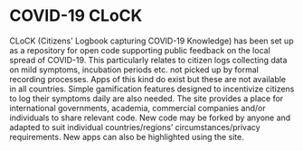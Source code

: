 # COVID-19 CLoCK 

CLoCK (Citizens' Logbook capturing COVID-19 Knowledge) has been set up as a repository for open code supporting public feedback on the local spread of COVID-19. This particularly relates to citizen logs collecting data on mild symptoms, incubation periods etc. not picked up by formal recording processes. Apps of this kind do exist but these are not available in all countries. Simple gamification features designed to incentivize citizens to log their symptoms daily are also needed. The site provides a place for international governments, academia, commercial companies and/or individuals to share relevant code. New code may be forked by anyone and adapted to suit individual countries/regions’ circumstances/privacy requirements. New apps can also be highlighted using the site. 

